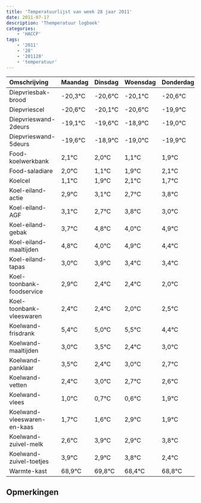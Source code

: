```yaml
---
title: 'Temperatuurlijst van week 28 jaar 2011'
date: 2011-07-17
description: 'Themperatuur logboek'
categories:
    - 'HACCP'
tags:
    - '2011'
    - '28'
    - '201128'
    - 'temperatuur'
---
```

|Omschrijving|Maandag|Dinsdag|Woensdag|Donderdag|Vrijdag|Zaterdag|Zondag|
|:---|:---|:---|:---|:---|:---|:---|:---|
|Diepvriesbak-brood|-20,3°C|-20,6°C|-20,1°C|-20,6°C|-19,9°C|-20,0°C|-20,9°C|
|Diepvriescel|-20,6°C|-20,1°C|-20,6°C|-19,9°C|-20,0°C|-20,9°C|-20,1°C|
|Diepvrieswand-2deurs|-19,1°C|-19,6°C|-18,9°C|-19,0°C|-19,9°C|-19,1°C|-18,9°C|
|Diepvrieswand-5deurs|-19,6°C|-18,9°C|-19,0°C|-19,9°C|-19,1°C|-18,9°C|-19,3°C|
|Food-koelwerkbank|2,1°C|2,0°C|1,1°C|1,9°C|2,1°C|1,7°C|2,8°C|
|Food-saladiare|2,0°C|1,1°C|1,9°C|2,1°C|1,7°C|2,8°C|2,0°C|
|Koelcel|1,1°C|1,9°C|2,1°C|1,7°C|2,8°C|2,0°C|2,9°C|
|Koel-eiland-actie|2,9°C|3,1°C|2,7°C|3,8°C|3,0°C|3,9°C|3,4°C|
|Koel-eiland-AGF|3,1°C|2,7°C|3,8°C|3,0°C|3,9°C|3,4°C|3,4°C|
|Koel-eiland-gebak|3,7°C|4,8°C|4,0°C|4,9°C|4,4°C|4,4°C|4,0°C|
|Koel-eiland-maaltijden|4,8°C|4,0°C|4,9°C|4,4°C|4,4°C|4,0°C|4,5°C|
|Koel-eiland-tapas|3,0°C|3,9°C|3,4°C|3,4°C|3,0°C|3,5°C|2,4°C|
|Koel-toonbank-foodservice|2,9°C|2,4°C|2,4°C|2,0°C|2,5°C|1,4°C|2,0°C|
|Koel-toonbank-vleeswaren|2,4°C|2,4°C|2,0°C|2,5°C|1,4°C|2,0°C|1,7°C|
|Koelwand-frisdrank|5,4°C|5,0°C|5,5°C|4,4°C|5,0°C|4,7°C|4,6°C|
|Koelwand-maaltijden|3,0°C|3,5°C|2,4°C|3,0°C|2,7°C|2,6°C|3,9°C|
|Koelwand-panklaar|3,5°C|2,4°C|3,0°C|2,7°C|2,6°C|3,9°C|2,9°C|
|Koelwand-vetten|2,4°C|3,0°C|2,7°C|2,6°C|3,9°C|2,9°C|3,8°C|
|Koelwand-vlees|1,0°C|0,7°C|0,6°C|1,9°C|0,9°C|1,8°C|0,4°C|
|Koelwand-vleeswaren-en-kaas|1,7°C|1,6°C|2,9°C|1,9°C|2,8°C|1,4°C|1,8°C|
|Koelwand-zuivel-melk|2,6°C|3,9°C|2,9°C|3,8°C|2,4°C|2,8°C|3,0°C|
|Koelwand-zuivel-toetjes|3,9°C|2,9°C|3,8°C|2,4°C|2,8°C|3,0°C|3,0°C|
|Warmte-kast|68,9°C|69,8°C|68,4°C|68,8°C|69,0°C|69,0°C|68,8°C|

## Opmerkingen


